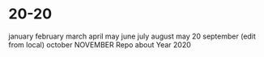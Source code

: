 # 20-20
january
february
march
april
may
june
july
august
may 20
september (edit from local)
october
NOVEMBER
Repo about Year 2020
